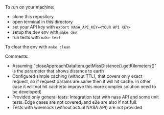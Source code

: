 To run on your machine:
* clone this repository
* open terminal in this directory
* set your API key with `export NASA_API_KEY=<YOUR API KEY>`
* setup the dev env with `make dev`
* run tests with `make test`



To clear the env with `make clean`



Comments: 
   * Assuming "closeApproachDataItem.getMissDistance().getKilometers()" is the parameter that shows distance to earth
   * Configured simple caching (without TTL), that covers only exact request, so if request params are same then it will hit cache. in other case it will not hit cache(to improve this more complex solution need to be developed)
   * Provided only general tests: Integration test with nasa API and some unit tests. Edge cases are not covered, and e2e are also if not full.
   * Tests with wiremock (without actual NASA API) are not provided